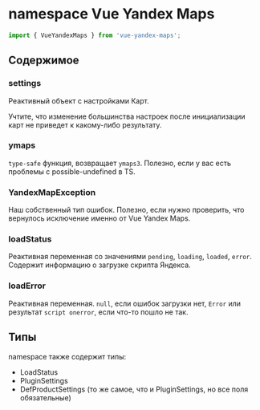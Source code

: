 # namespace Vue Yandex Maps

```typescript
import { VueYandexMaps } from 'vue-yandex-maps';
```

## Содержимое

### settings
Реактивный объект с настройками Карт.

Учтите, что изменение большинства настроек после инициализации карт не приведет к какому-либо результату.

### ymaps
`type-safe` функция, возвращает `ymaps3`. Полезно, если у вас есть проблемы с possible-undefined в TS.

### YandexMapException
Наш собственный тип ошибок. Полезно, если нужно проверить, что вернулось исключение именно от Vue Yandex Maps.

### loadStatus

Реактивная переменная со значениями `pending`, `loading`, `loaded`, `error`. Содержит информацию о загрузке скрипта Яндекса.

### loadError

Реактивная переменная. `null`, если ошибок загрузки нет, `Error` или результат `script onerror`, если что-то пошло не так.

## Типы

namespace также содержит типы:

- LoadStatus
- PluginSettings
- DefProductSettings (то же самое, что и PluginSettings, но все поля обязательные)
